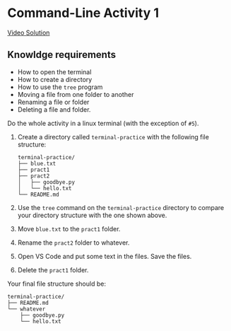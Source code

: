 # Command-Line Activity 1
[Video Solution](https://youtu.be/55T5FUtDzVE)

## Knowldge requirements
- How to open the terminal
- How to create a directory
- How to use the `tree` program
- Moving a file from one folder to another
- Renaming a file or folder
- Deleting a file and folder.

Do the whole activity in a linux terminal (with the exception of `#5`).

1. Create a directory called `terminal-practice` with the following file structure:
    ```
    terminal-practice/
    ├── blue.txt
    ├── pract1
    ├── pract2
    │   ├── goodbye.py
    │   └── hello.txt
    └── README.md

    ```

2. Use the `tree` command on the `terminal-practice` directory to compare your directory structure with the one shown above.

3. Move `blue.txt` to the `pract1` folder.

4. Rename the `pract2` folder to whatever.

5. Open VS Code and put some text in the files. Save the files.

6. Delete the `pract1` folder.

Your final file structure should be:
```
terminal-practice/
├── README.md
└── whatever
    ├── goodbye.py
    └── hello.txt
```
